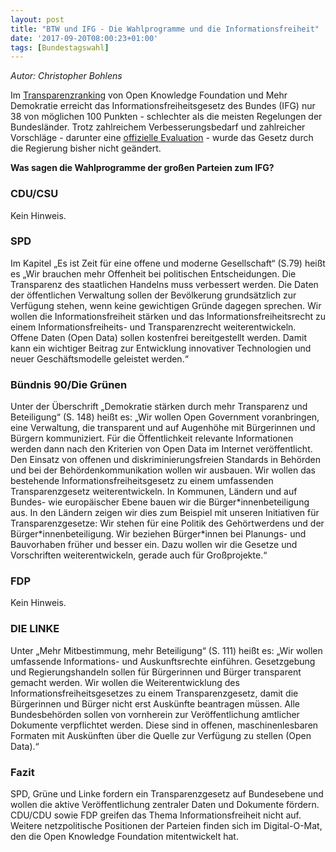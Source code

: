 ```yaml
---
layout: post
title: "BTW und IFG - Die Wahlprogramme und die Informationsfreiheit"
date: '2017-09-20T08:00:23+01:00'
tags: [Bundestagswahl]
---
```


*Autor: Christopher Bohlens*

Im [Transparenzranking](https://transparenzranking.de/laender/bund/) von Open Knowledge Foundation und Mehr Demokratie erreicht das Informationsfreiheitsgesetz des Bundes (IFG) nur 38 von möglichen 100 Punkten - schlechter als die meisten Regelungen der Bundesländer. Trotz zahlreichem Verbesserungsbedarf und zahlreicher Vorschläge - darunter eine [offizielle Evaluation]( https://www.transparency.de/fileadmin/pdfs/Themen/Verwaltung/Informationsfreiheit_/174522BEvaluationIFGGutachten.pdf) - wurde das Gesetz durch die Regierung bisher nicht geändert.

**Was sagen die Wahlprogramme der großen Parteien zum IFG?**

<h3>CDU/CSU</h3>
Kein Hinweis.

<h3>SPD</h3>
Im Kapitel „Es ist Zeit für eine offene und moderne Gesellschaft“ (S.79) heißt es „Wir brauchen mehr Offenheit bei politischen Entscheidungen. Die Transparenz des staatlichen Handelns muss verbessert werden. Die Daten der öffentlichen Verwaltung sollen der Bevölkerung grundsätzlich zur Verfügung stehen, wenn keine gewichtigen Gründe dagegen sprechen. Wir wollen die Informationsfreiheit stärken und das Informationsfreiheitsrecht zu einem Informationsfreiheits- und Transparenzrecht weiterentwickeln. Offene Daten (Open Data) sollen kostenfrei bereitgestellt werden. Damit kann ein wichtiger Beitrag zur Entwicklung innovativer Technologien und neuer Geschäftsmodelle geleistet werden.“

<h3>Bündnis 90/Die Grünen</h3>
Unter der Überschrift „Demokratie stärken durch mehr Transparenz und Beteiligung“ (S. 148) heißt es: „Wir wollen Open Government voranbringen, eine Verwaltung, die transparent und auf Augenhöhe mit Bürgerinnen und Bürgern kommuniziert. Für die Öffentlichkeit relevante Informationen werden dann nach den Kriterien von Open Data im Internet veröffentlicht. Den Einsatz von offenen und diskriminierungsfreien Standards in Behörden und bei der Behördenkommunikation wollen wir ausbauen. Wir wollen das bestehende Informationsfreiheitsgesetz zu einem umfassenden Transparenzgesetz weiterentwickeln. In Kommunen, Ländern und auf Bundes- wie europäischer Ebene bauen wir die Bürger*innenbeteiligung aus. In den Ländern zeigen wir dies zum Beispiel mit unseren Initiativen für Transparenzgesetze: Wir stehen für eine Politik des Gehörtwerdens und der Bürger*innenbeteiligung. Wir beziehen Bürger*innen bei Planungs- und Bauvorhaben früher und besser ein. Dazu wollen wir die Gesetze und Vorschriften weiterentwickeln, gerade auch für Großprojekte.“

<h3>FDP</h3>
Kein Hinweis.

<h3>DIE LINKE</h3>
Unter „Mehr Mitbestimmung, mehr Beteiligung“ (S. 111) heißt es: „Wir wollen umfassende Informations- und Auskunftsrechte einführen. Gesetzgebung und Regierungshandeln sollen für Bürgerinnen und Bürger transparent gemacht werden. Wir wollen die Weiterentwicklung des Informationsfreiheitsgesetzes zu einem Transparenzgesetz, damit die Bürgerinnen und Bürger nicht erst Auskünfte beantragen müssen. Alle Bundesbehörden sollen von vornherein zur Veröffentlichung amtlicher Dokumente verpflichtet werden. Diese sind in offenen, maschinenlesbaren Formaten mit Auskünften über die Quelle zur Verfügung zu stellen (Open Data).“

<h3>Fazit</h3>
SPD, Grüne und Linke fordern ein Transparenzgesetz auf Bundesebene und wollen die aktive Veröffentlichung zentraler Daten und Dokumente fördern. CDU/CDU sowie FDP greifen das Thema Informationsfreiheit nicht auf. 
Weitere netzpolitische Positionen der Parteien finden sich im Digital-O-Mat, den die Open Knowledge Foundation mitentwickelt hat.
